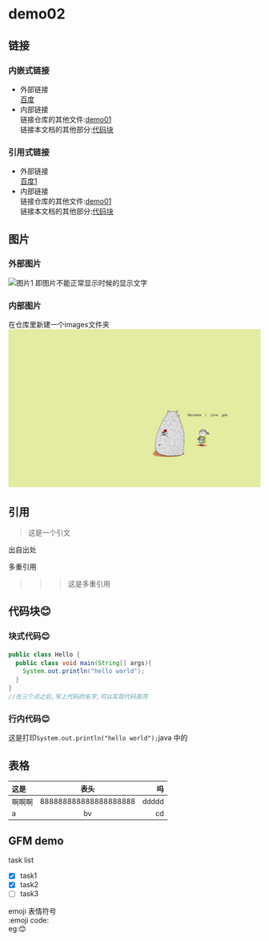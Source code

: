 # demo02

## 链接
### 内嵌式链接
- 外部链接  
[百度](http://www.baidu.com)  
- 内部链接  
链接仓库的其他文件:[demo01](demo01.md)  
链接本文档的其他部分:[代码块](demo02.md#代码块)

### 引用式链接
- 外部链接  
[百度1](baidu)
- 内部链接  
链接仓库的其他文件:[demo01]  
链接本文档的其他部分:[代码块]

## 图片
### 外部图片
![图片1][picture1]
即图片不能正常显示时候的显示文字  
### 内部图片
在仓库里新建一个images文件夹
![图片2][picture2]
## 引用
>这是一个引文

出自出处

多重引用

>>> 这是多重引用

## 代码块:blush:
### 块式代码:blush:

```java
public class Hello {
  public class void main(String[] args){
    System.out.println("hello world");
  }
}
//在三个点之后,写上代码的名字,可以实现代码高亮
```
### 行内代码:blush:
这是打印`System.out.println("hello world");`java 中的

## 表格
| 这是 | 表头| 吗|
|:---|:---:|---:|
|啊啊啊|888888888888888888888|ddddd|
|a|bv|cd|

## GFM demo  
task list  

- [x] task1
- [x] task2
- [ ] task3

emoji 表情符号  
:emoji code:  
eg::blush:





<!---下面是本文中用到的链接--->

[baidu]:http://www.baidu.com
[demo01]:demo01.md
[代码块]:demo02.md#代码块
[picture1]:https://www.baidu.com/img/bd_logo1.png
[picture2]:images/timg.jpeg
